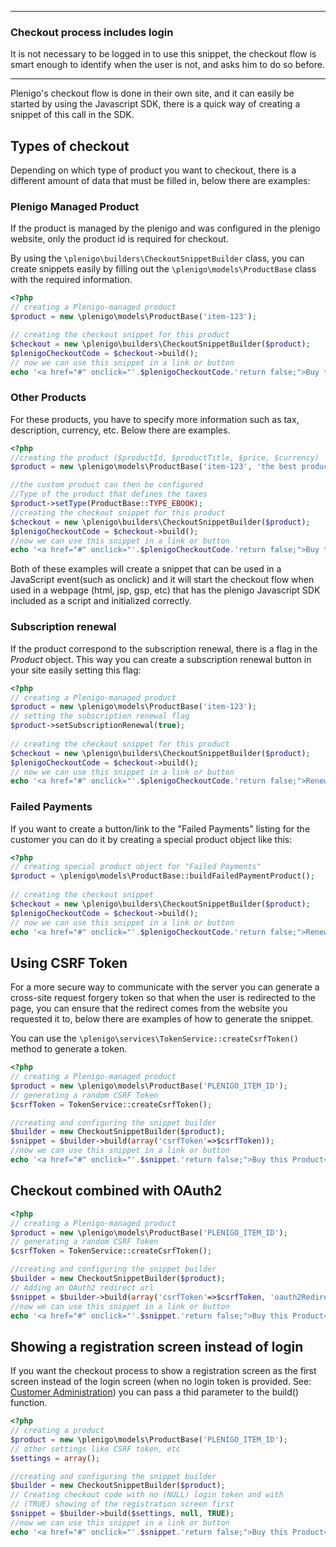 ***
### Checkout process includes login

It is not necessary to be logged in to use this snippet, the checkout flow is smart enough to identify when the user is not, and asks him to do so before. 
***

Plenigo's checkout flow is done in their own site, and it can easily be started by using the Javascript SDK, there is a quick way of creating a snippet of this call in the SDK.

## Types of checkout

Depending on which type of product you want to checkout, there is a different amount of data that must be filled in, below there are examples:

### Plenigo Managed Product

If the product is managed by the plenigo and was configured in the plenigo website, only the product id is required for checkout.

By using the `\plenigo\builders\CheckoutSnippetBuilder` class, you can create snippets easily by filling out the `\plenigo\models\ProductBase` class with the required information.

```php
<?php
// creating a Plenigo-managed product
$product = new \plenigo\models\ProductBase('item-123');

// creating the checkout snippet for this product
$checkout = new \plenigo\builders\CheckoutSnippetBuilder($product);
$plenigoCheckoutCode = $checkout->build();
// now we can use this snippet in a link or button
echo '<a href="#" onclick="'.$plenigoCheckoutCode.'return false;">Buy this Product</a>';
```

### Other Products

For these products, you have to specify more information such as tax, description, currency, etc. Below there are examples.

```php
<?php
//creating the product ($productId, $productTitle, $price, $currency)
$product = new \plenigo\models\ProductBase('item-123', 'the best product',15.00,'USD');

//the custom product can then be configured
//Type of the product that defines the taxes
$product->setType(ProductBase::TYPE_EBOOK);
//creating the checkout snippet for this product
$checkout = new \plenigo\builders\CheckoutSnippetBuilder($product);
$plenigoCheckoutCode = $checkout->build();
//now we can use this snippet in a link or button
echo '<a href="#" onclick="'.$plenigoCheckoutCode.'return false;">Buy this Product</a>';
```

Both of these examples will create a snippet that can be used in a JavaScript event(such as onclick) and it will start the checkout flow when used in a webpage (html, jsp, gsp, etc) that has the plenigo Javascript SDK included as a script and initialized correctly.

### Subscription renewal

If the product correspond to the subscription renewal, there is a flag in the _Product_ object. This way you can create a subscription renewal button in your site easily setting this flag:

```php
<?php
// creating a Plenigo-managed product
$product = new \plenigo\models\ProductBase('item-123');
// setting the subscription renewal flag
$product->setSubscriptionRenewal(true);
    
// creating the checkout snippet for this product
$checkout = new \plenigo\builders\CheckoutSnippetBuilder($product);
$plenigoCheckoutCode = $checkout->build();
// now we can use this snippet in a link or button
echo '<a href="#" onclick="'.$plenigoCheckoutCode.'return false;">Renew your subscription</a>';
```

### Failed Payments

If you want to create a button/link to the "Failed Payments" listing for the customer you can do it by creating a special product object like this:

```php
<?php
// creating special product object for "Failed Payments"
$product = \plenigo\models\ProductBase::buildFailedPaymentProduct();
    
// creating the checkout snippet
$checkout = new \plenigo\builders\CheckoutSnippetBuilder($product);
$plenigoCheckoutCode = $checkout->build();
// now we can use this snippet in a link or button
echo '<a href="#" onclick="'.$plenigoCheckoutCode.'return false;">Renew your subscription</a>';
```

## Using CSRF Token

For a more secure way to communicate with the server you can generate a cross-site request forgery token so that when the user is redirected to the page, you can ensure that the redirect comes from the website you requested it to, below there are examples of how to generate the snippet.

You can use the `\plenigo\services\TokenService::createCsrfToken()` method to generate a token.

```php
<?php
// creating a Plenigo-managed product
$product = new \plenigo\models\ProductBase('PLENIGO_ITEM_ID');
// generating a random CSRF Token
$csrfToken = TokenService::createCsrfToken();

//creating and configuring the snippet builder
$builder = new CheckoutSnippetBuilder($product);
$snippet = $builder->build(array('csrfToken'=>$csrfToken));
//now we can use this snippet in a link or button
echo '<a href="#" onclick="'.$snippet.'return false;">Buy this Product</a>';
```

## Checkout combined with OAuth2

```php
<?php
// creating a Plenigo-managed product
$product = new \plenigo\models\ProductBase('PLENIGO_ITEM_ID');
// generating a random CSRF Token
$csrfToken = TokenService::createCsrfToken();

//creating and configuring the snippet builder
$builder = new CheckoutSnippetBuilder($product);
// Adding an OAuth2 redirect url
$snippet = $builder->build(array('csrfToken'=>$csrfToken, 'oauth2RedirectUrl'=>'http://example.com'));
//now we can use this snippet in a link or button
echo '<a href="#" onclick="'.$snippet.'return false;">Buy this Product</a>';
```

## Showing a registration screen instead of login

If you want the checkout process to show a registration screen as the first screen instead of the login screen (when no login token is provided. See: [Customer Administration](https://github.com/plenigo/plenigo_php_sdk/wiki/UserManagement)) you can pass a thid parameter to the build() function.

```php
<?php
// creating a product
$product = new \plenigo\models\ProductBase('PLENIGO_ITEM_ID');
// other settings like CSRF token, etc
$settings = array();

//creating and configuring the snippet builder
$builder = new CheckoutSnippetBuilder($product);
// Creating checkout code with no (NULL) login token and with 
// (TRUE) showing of the registration screen first
$snippet = $builder->build($settings, null, TRUE);
//now we can use this snippet in a link or button
echo '<a href="#" onclick="'.$snippet.'return false;">Buy this Product</a>';
```